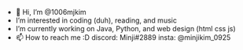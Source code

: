 - 👋 Hi, I’m @1006mjkim
- I’m interested in coding (duh), reading, and music
- I’m currently working on Java, Python, and web design (html css js)
- 📫 How to reach me :D
  discord: Minji#2889
  insta: @minjikim_0925

